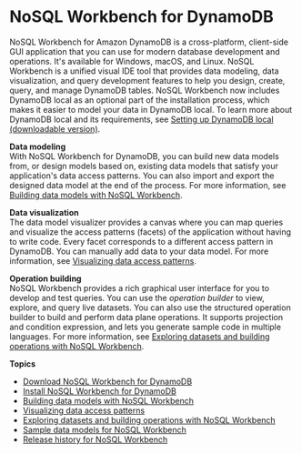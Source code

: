 # NoSQL Workbench for DynamoDB<a name="workbench"></a>

NoSQL Workbench for Amazon DynamoDB is a cross\-platform, client\-side GUI application that you can use for modern database development and operations\. It's available for Windows, macOS, and Linux\. NoSQL Workbench is a unified visual IDE tool that provides data modeling, data visualization, and query development features to help you design, create, query, and manage DynamoDB tables\. NoSQL Workbench now includes DynamoDB local as an optional part of the installation process, which makes it easier to model your data in DynamoDB local\. To learn more about DynamoDB local and its requirements, see [Setting up DynamoDB local \(downloadable version\)](DynamoDBLocal.md)\. 

**Data modeling**  
With NoSQL Workbench for DynamoDB, you can build new data models from, or design models based on, existing data models that satisfy your application's data access patterns\. You can also import and export the designed data model at the end of the process\. For more information, see [Building data models with NoSQL Workbench](workbench.Modeler.md)\.

**Data visualization**  
The data model visualizer provides a canvas where you can map queries and visualize the access patterns \(facets\) of the application without having to write code\. Every facet corresponds to a different access pattern in DynamoDB\. You can manually add data to your data model\. For more information, see [Visualizing data access patterns](workbench.Visualizer.md)\.

**Operation building**  
NoSQL Workbench provides a rich graphical user interface for you to develop and test queries\. You can use the *operation builder* to view, explore, and query live datasets\. You can also use the structured operation builder to build and perform data plane operations\. It supports projection and condition expression, and lets you generate sample code in multiple languages\. For more information, see [Exploring datasets and building operations with NoSQL Workbench](workbench.querybuilder.md)\.

**Topics**
+ [Download NoSQL Workbench for DynamoDB](workbench.settingup.md)
+ [Install NoSQL Workbench for DynamoDB](workbench.settingup.install.md)
+ [Building data models with NoSQL Workbench](workbench.Modeler.md)
+ [Visualizing data access patterns](workbench.Visualizer.md)
+ [Exploring datasets and building operations with NoSQL Workbench](workbench.querybuilder.md)
+ [Sample data models for NoSQL Workbench](workbench.SampleModels.md)
+ [Release history for NoSQL Workbench](WorkbenchDocumentHistory.md)